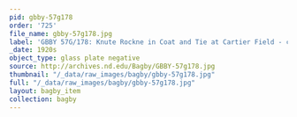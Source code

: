 ```yaml
---
pid: gbby-57g178
order: '725'
file_name: gbby-57g178.jpg
label: 'GBBY 57G/178: Knute Rockne in Coat and Tie at Cartier Field - c1920s'
_date: 1920s
object_type: glass plate negative
source: http://archives.nd.edu/Bagby/GBBY-57g178.jpg
thumbnail: "/_data/raw_images/bagby/gbby-57g178.jpg"
full: "/_data/raw_images/bagby/gbby-57g178.jpg"
layout: bagby_item
collection: bagby
---
```

